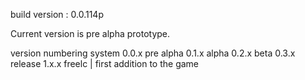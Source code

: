 build version : 0.0.114p

Current version is pre alpha prototype.

version numbering system
0.0.x pre alpha
0.1.x alpha
0.2.x beta
0.3.x release
1.x.x freelc | first addition to the game

